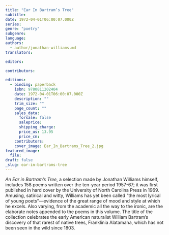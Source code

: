 ```yaml
---
title: "Ear In Bartram’s Tree"
subtitle:
date: 1972-04-01T06:00:07.000Z
series:
genre: "poetry"
subgenre:
language:
authors:
  - author/jonathan-williams.md
translators:

editors:

contributors:

editions:
  - binding: paperback
    isbn: 9780811202404
    date: 1972-04-01T06:00:07.000Z
    description: ""
    trim_size: ""
    page_count: ""
    sales_data:
      forsale: false
      saleprice:
      shipping_charge:
      price_us: 13.95
      price_cn:
    contributors:
    cover_image: Ear_In_Bartrams_Tree_2.jpg
featured_image:
  file:
draft: false
_slug: ear-in-bartrams-tree
---
```


_An Ear in Bartram’s Tree_, a selection made by Jonathan Williams himself, includes 158 poems written over the ten-year period 1957-67; it was first published in hard cover by the University of North Carolina Press in 1969. Amusing, satirical and witty, Williams has yet been called "the most lyrical of young poets"––evidence of the great range of mood and style at which he excels. Also varying, from the academic all the way to the ironic, are the elaborate notes appended to the poems in this volume. The title of the collection celebrates the early American naturalist William Bartram’s discovery of that rarest of native trees, Franklinia Alatamaha, which has not been seen in the wild since 1803.

